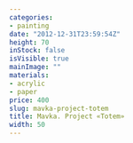 ```yaml
---
categories:
- painting
date: "2012-12-31T23:59:54Z"
height: 70
inStock: false
isVisible: true
mainImage: ""
materials:
- acrylic
- paper
price: 400
slug: mavka-project-totem
title: Mavka. Project «Totem»
width: 50
---
```


